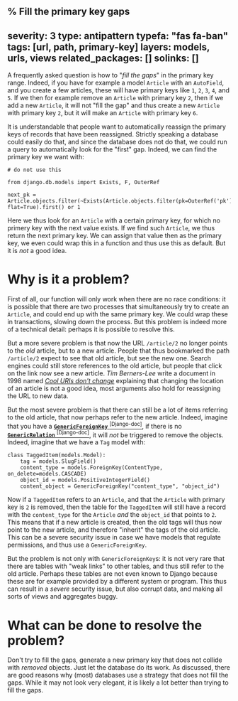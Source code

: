 % Fill the primary key gaps
---
severity: 3
type: antipattern
typefa: "fas fa-ban"
tags: [url, path, primary-key]
layers: models, urls, views
related_packages: []
solinks: []
---

A frequently asked question is how to "*fill the gaps*" in the primary key range. Indeed, if you have for example a model `Article` with an `AutoField`, and you create a few articles, these will have primary keys like `1`, `2`, `3`, `4`, and `5`. If we then for example remove an `Article` with primary key `2`, then if we add a new `Article`, it will not "fill the gap" and thus create a new `Article` with primary key `2`, but it will make an `Article` with primary key `6`.

It is understandable that people want to automatically reassign the primary keys of records that have been reassigned. Strictly speaking a database could easily do that, and since the database does not do that, we could run a query to automatically look for the "first" gap. Indeed, we can find the primary key we want with:

```python3
# do not use this

from django.db.models import Exists, F, OuterRef

next_pk = Article.objects.filter(~Exists(Article.objects.filter(pk=OuterRef('pk')+1))).order_by('pk').values_list(F('pk')+1, flat=True).first() or 1
```

Here we thus look for an `Article` with a certain primary key, for which no primery key with the next value exists. If we find such `Article`, we thus return the next primary key. We can assign that value then as the primary key, we even could wrap this in a function and thus use this as default. But it is *not* a good idea.

# Why is it a problem?

First of all, our function will only work when there are no race conditions: it is possible that there are two processes that simultaneously try to create an `Article`, and could end up with the same primary key. We could wrap these in transactions, slowing down the process. But this problem is indeed more of a technical detail: perhaps it is possible to resolve this.

But a more severe problem is that now the URL `/article/2` no longer points to the *old* article, but to a new article. People that thus bookmarked the path `/article/2` expect to see that old article, but see the new one. Search engines could still store references to the old article, but people that click on the link now see a new article. *Tim Berners-Lee* write a document in 1998 named [*Cool URIs don't change*](https://www.w3.org/Provider/Style/URI.html) explaining that changing the location of an article is not a good idea, most arguments also hold for reassigning the URL to new data.

But the most severe problem is that there can still be a lot of items referring to the old article, that now perhaps refer to the new article. Indeed, imagine that you have a [**`GenericForeignKey`**&nbsp;<sup>\[Django-doc\]</sup>](https://docs.djangoproject.com/en/stable/ref/contrib/contenttypes/#django.contrib.contenttypes.fields.GenericForeignKey), if there is no [**`GenericRelation`**&nbsp;<sup>\[Django-doc\]</sup>](https://docs.djangoproject.com/en/stable/ref/contrib/contenttypes/#django.contrib.contenttypes.fields.GenericRelation), it will *not* be triggered to remove the objects. Indeed, imagine that we have a `Tag` model with:

```python3
class TaggedItem(models.Model):
    tag = models.SlugField()
    content_type = models.ForeignKey(ContentType, on_delete=models.CASCADE)
    object_id = models.PositiveIntegerField()
    content_object = GenericForeignKey("content_type", "object_id")
```

Now if a `TaggedItem` refers to an `Article`, and that the `Article` with primary key is `2` is removed, then the table for the `TaggedItem` will still have a record with the `content_type` for the `Article` *and* the `object_id` that points to `2`. This means that if a new article is created, then the old tags will thus now point to the new article, and therefore "inherit" the tags of the old article. This can be a severe security issue in case we have models that regulate permissions, and thus use a `GenericForeignKey`.

But the problem is not only with `GenericForeignKey`s: it is not very rare that there are tables with "weak links" to other tables, and thus still refer to the old article. Perhaps these tables are not even known to Django because these are for example provided by a different system or program. This thus can result in a *severe* security issue, but also corrupt data, and making all sorts of views and aggregates buggy.

# What can be done to resolve the problem?

Don't try to fill the gaps, generate a new primary key that does not collide with *removed* objects. Just let the database do its work. As discussed, there are good reasons why (most) databases use a strategy that does not fill the gaps. While it may not look very elegant, it is likely a lot better than trying to fill the gaps.
